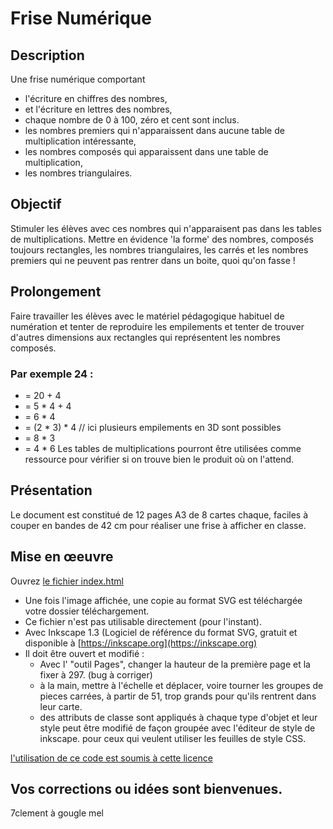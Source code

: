 # Frise Numérique

## Description
Une frise numérique comportant 
  - l'écriture en chiffres des nombres,
  - et l'écriture en lettres des nombres,
  - chaque nombre de 0 à 100, zéro et cent sont inclus.
  - les nombres premiers qui n'apparaissent dans aucune table de multiplication intéressante,
  - les nombres composés qui apparaissent dans une table de multiplication,
  - les nombres triangulaires.

 ## Objectif
 Stimuler les élèves avec ces nombres qui n'apparaisent pas dans les tables de multiplications.
 Mettre en évidence 'la forme' des nombres, composés toujours rectangles, les nombres triangulaires, les carrés et les nombres premiers qui ne    peuvent pas rentrer dans un boite, quoi qu'on fasse !

 ## Prolongement
 Faire travailler les élèves avec le matériel pédagogique habituel de numération et tenter de reproduire les empilements et tenter de trouver d'autres dimensions aux rectangles qui représentent les nombres composés.
 ### Par exemple 24 : 
 * = 20 + 4
 * = 5 * 4 + 4
 * = 6 * 4
 * = (2 * 3) * 4  // ici plusieurs empilements en 3D sont possibles 
 * = 8 * 3
 * = 4 * 6
Les tables de multiplications pourront être utilisées comme ressource pour vérifier si on trouve bien le produit où on l'attend.

 ## Présentation
 Le document est constitué de 12 pages A3 de 8 cartes chaque, faciles à couper en bandes de 42 cm pour réaliser une frise à afficher en classe.

 ## Mise en œeuvre
 Ouvrez [le fichier index.html](http://htmlpreview.github.io/?https://github.com/7clem/friseNumerique/blob/master/index.html)

* Une fois l'image affichée, une copie au format SVG est téléchargée votre dossier téléchargement.
* Ce fichier n'est pas utilisable directement (pour l'instant).
* Avec Inkscape 1.3 (Logiciel de référence du format SVG, gratuit et disponible à [https://inkscape.org](https://inkscape.org)
* Il doit être ouvert et modifié : 
  * Avec l' "outil Pages", changer la hauteur de la première page et la fixer à 297.  (bug à corriger)
  * à la main, mettre à l'échelle et déplacer, voire tourner les groupes de pieces carrées, à partir de 51, trop grands pour qu'ils rentrent dans leur carte.
  * des attributs de classe sont appliqués à chaque type d'objet et leur style peut être modifié de façon groupée avec l'éditeur de style de inkscape. pour ceux qui veulent utiliser les feuilles de style CSS.
    
[l'utilisation de ce code est soumis à cette licence](LICENCE)

## Vos corrections ou idées sont bienvenues.
7clement à gougle mel
